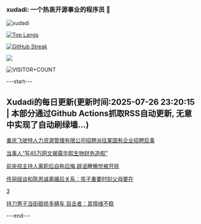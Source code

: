 ### xudadi: 一个热衷开源事业的程序员 👋

![xudadi](https://github-readme-stats-git-masterorgs-github-readme-stats-team.vercel.app/api?username=xudadi)

[![Top Langs](https://github-readme-stats.vercel.app/api/top-langs/?username=xudadi)](https://github.com/anuraghazra/github-readme-stats)

[![GitHub Streak](https://streak-stats.demolab.com?user=xudadi&locale=zh_Hans)](https://git.io/streak-stats)

![](https://raw.githubusercontent.com/xudadi/xudadi/main/assets/github-contribution-grid-snake.svg)

![VISITOR+COUNT](https://komarev.com/ghpvc/?username=xudadi&label=VISITOR+COUNT)


---start---

## Xudadi的每日更新(更新时间:2025-07-26 23:20:15 | 本部分通过Github Actions抓取RSS自动更新, 无意中实现了自动刷绿墙...)

[重庆飞驶特人力资源管理有限公司招聘派往某国有企业招聘启事](https://www.gongkaoleida.com/article/2533057)

[当事人“写45万网文揭露华熙生物财务造假”](https://m.163.com/news/article/K5DNI9J3051492T3.html)

[前央视主持人离职后自称后悔 辟谣睡懒觉被开除](https://m.163.com/news/article/K5DL9SH40550B6IS.html)

[佟丽娅谈和陈思诚离婚后关系：孩子重要时刻父母要在](https://m.163.com/news/article/K5DQNGI6053469LG.html)

[3](https://m.163.com/touch/news/sub/domestic)

[持刀男子当街砸损多辆车 目击者：其情绪不稳](https://m.163.com/news/article/K5DOPNSG05561G0D.html)

---end---
